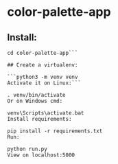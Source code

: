 # color-palette-app


## Install:

```git clone https://github.com/brianmap72/color-palette-app.git 
cd color-palette-app```

## Create a virtualenv:

```python3 -m venv venv   
Activate it on Linux:```

. venv/bin/activate  
Or on Windows cmd:

venv\Scripts\activate.bat  
Install requirements:

pip install -r requirements.txt  
Run:

python run.py
View on localhost:5000
